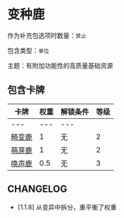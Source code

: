 # 变种鹿

作为补充包选项时数量：`禁止`

包含类型：`单位`

主题：有附加功能性的高质量基础资源

## 包含卡牌

卡牌 | 权重 | 解锁条件 | 等级
--- | --- | --- | ---
--- | --- | ---
[畸变鹿](../卡牌/畸变鹿.md) | 1 | 无 | 2
[萌芽鹿](../卡牌/萌芽鹿.md) | 1 | 无 | 2
[唤声鹿](../卡牌/唤声鹿.md) | 0.5 | 无 | 3

## CHANGELOG

- [1.1.8] 从变异中拆分，重平衡了权重
